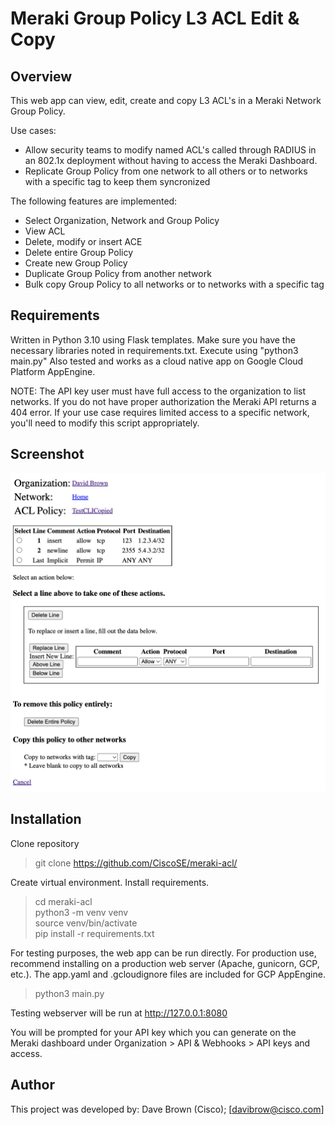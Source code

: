 # Meraki Group Policy L3 ACL Edit & Copy

## Overview
This web app can view, edit, create and copy L3 ACL's in a Meraki Network Group Policy.

Use cases:
- Allow security teams to modify named ACL's called through RADIUS in an 802.1x deployment without having to access the Meraki Dashboard.
- Replicate Group Policy from one network to all others or to networks with a specific tag to keep them syncronized

The following features are implemented:
- Select Organization, Network and Group Policy
- View ACL
- Delete, modify or insert ACE
- Delete entire Group Policy
- Create new Group Policy
- Duplicate Group Policy from another network
- Bulk copy Group Policy to all networks or to networks with a specific tag
## Requirements
Written in Python 3.10 using Flask templates.  Make sure you have the necessary libraries noted in requirements.txt.  Execute using "python3 main.py"
Also tested and works as a cloud native app on Google Cloud Platform AppEngine.

NOTE: The API key user must have full access to the organization to list networks.  If you do not have proper authorization the Meraki API returns a 404 error.  If your use case requires limited access to a specific network, you'll need to modify this script appropriately.

## Screenshot
<img src='https://github.com/CiscoSE/meraki-acl/blob/main/Screenshot.png'>

## Installation

Clone repository
> git clone https://github.com/CiscoSE/meraki-acl/

Create virtual environment.  Install requirements.
> cd meraki-acl \
> python3 -m venv venv \
> source venv/bin/activate \
> pip install -r requirements.txt

For testing purposes, the web app can be run directly.
For production use, recommend installing on a production web server (Apache, gunicorn, GCP, etc.).
The app.yaml and .gcloudignore files are included for GCP AppEngine.
> python3 main.py

Testing webserver will be run at http://127.0.0.1:8080

You will be prompted for your API key which you can generate on the Meraki dashboard under Organization > API & Webhooks > 
API keys and access.

## Author
This project was developed by:
  Dave Brown (Cisco); [davibrow@cisco.com]
  

